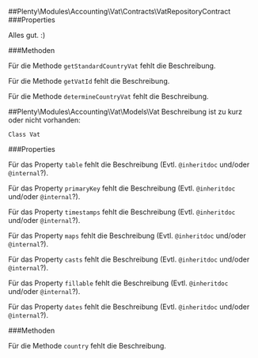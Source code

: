 ##Plenty\Modules\Accounting\Vat\Contracts\VatRepositoryContract
###Properties

Alles gut. :)

###Methoden

Für die Methode `getStandardCountryVat` fehlt die Beschreibung.

Für die Methode `getVatId` fehlt die Beschreibung.

Für die Methode `determineCountryVat` fehlt die Beschreibung.

##Plenty\Modules\Accounting\Vat\Models\Vat
Beschreibung ist zu kurz oder nicht vorhanden:

    Class Vat

###Properties

Für das Property `table` fehlt die Beschreibung (Evtl. `@inheritdoc` und/oder `@internal`?).

Für das Property `primaryKey` fehlt die Beschreibung (Evtl. `@inheritdoc` und/oder `@internal`?).

Für das Property `timestamps` fehlt die Beschreibung (Evtl. `@inheritdoc` und/oder `@internal`?).

Für das Property `maps` fehlt die Beschreibung (Evtl. `@inheritdoc` und/oder `@internal`?).

Für das Property `casts` fehlt die Beschreibung (Evtl. `@inheritdoc` und/oder `@internal`?).

Für das Property `fillable` fehlt die Beschreibung (Evtl. `@inheritdoc` und/oder `@internal`?).

Für das Property `dates` fehlt die Beschreibung (Evtl. `@inheritdoc` und/oder `@internal`?).

###Methoden

Für die Methode `country` fehlt die Beschreibung.

